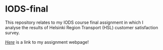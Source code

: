 # IODS-final

This repository relates to my IODS course final assignment in which I analyse the results of Helsinki Region Transport (HSL) customer satisfaction survey.

[*Here*](https://v-a-l-a.github.io/IODS-final/) is a link to my assignment webpage!
